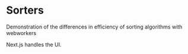 # Sorters
Demonstration of the differences in efficiency of sorting algorithms with webworkers

Next.js handles the UI.

